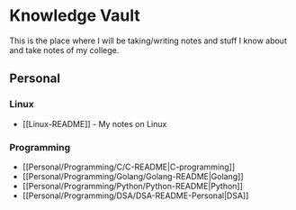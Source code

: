 # Knowledge Vault

This is the place where I will be taking/writing notes and stuff I know about and take notes of my college.

## Personal

### Linux

- [[Linux-README]] - My notes on Linux

### Programming

- [[Personal/Programming/C/C-README|C-programming]]
- [[Personal/Programming/Golang/Golang-README|Golang]]
- [[Personal/Programming/Python/Python-README|Python]]
- [[Personal/Programming/DSA/DSA-README-Personal|DSA]]
